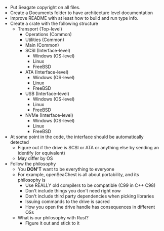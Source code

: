 * Put Seagate copyright on all files. 
* Create a Documents folder to have architecture level documentation 
* Improve README with at least how to build and run type info. 
* Create a crate with the following structure
  * Transport (Top-level)
    * Operations (Common)
    * Utilities (Common)
    * Main (Common)
    * SCSI (Interface-level)
      * Windows (OS-level)
      * Linux
      * FreeBSD
    * ATA (Interface-level)
      * Windows (OS-level)
      * Linux
      * FreeBSD
    * USB (Interface-level)
      * Windows (OS-level)
      * Linux
      * FreeBSD
    * NVMe (Interface-level) 
      * Windows (OS-level)
      * Linux
      * FreeBSD
* At some point in the code, the interface should be automatically detected
  * Figure out if the drive is SCSI or ATA or anything else by sending an identify (or equivalent)
  * May differ by OS
* Follow the philosophy
  * You **DON'T** want to be everything to everyone 
  * For example, openSeaChest is all about portability, and its philosophy is
    * Use REALLY old compilers to be compatible (C99 in C++ C98) 
    * Don't include things you don't need right now 
    * Don't include third party dependencies when picking libraries 
    * Issuing commands to the drive is sacred 
    * How you open the drive handle has consequences in different OSs
  * What is our philosophy with Rust?
    * Figure it out and stick to it